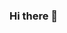 ### Hi there 👋

<!--
**ShawnHaman/ShawnHaman** is a ✨ _special_ ✨ repository because its `README.md` (this file) appears on your GitHub profile.
\
•	Summarize the project and what problem it was solving.
The project was made to develop a program to analyze the frequency, and histogram for certain food items. The problem was to create a working program to easier read these items.
•	What did you do particularly well?
I believe I did a good job making sure that the code hit all the metrics the assignment asked me to do. I worked very hard to make sure I was getting the necessary help in order to fulfill each project requirement. I do very well at time management, so having 3 kids running a restaurant and going to school has been difficult but also is a huge motivator because I know I can do it. 
•	Where could you enhance your code? How would these improvements make your code more efficient, secure, and so on?
I could have done a better job trying to get visual studios to work, it has been a headache to me because it would have made it so much easier to get my homework turned in, instead of taking so many screen shots. Having this I believe it would have helped me to identify the problems I was having while working on this project. 
•	Which pieces of the code did you find most challenging to write, and how did you overcome this? What tools or resources are you adding to your support network?
The challenging part of writing my code was getting Visual studios to work for me. Since I have a Mac, it was giving me many issues. I went to the tutoring center many times, and they provided me with other compliers to help me write my code. They also helped me fix any errors I was making, when my code failed. Along with a lot of process of elimination, it gave me the proper tools to help me become a better programmer. 
•	What skills from this project will be particularly transferable to other projects or course work?
The skills I have learned from this project will help me in scripting for other assignments and classes. In each of my programming classes, they have taught me more and more. Not making so many minor mistakes, and I am able to faster identify where I went wrong. 
•	How did you make this program maintainable, readable, and adaptable?
By going to the complier its showed me where I was making mistakes, with that and a combination with the tutoring center, I made my code work efficiently giving out the proper outputs. Giving me these tools it has strengthened my skills to be able to maintain a readable program.  
